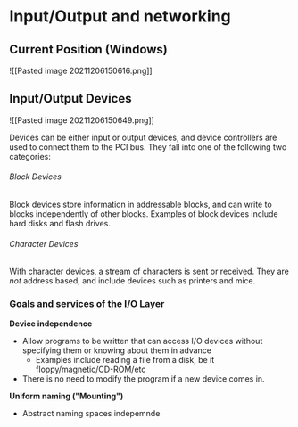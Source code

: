 # Input/Output and networking

## Current Position (Windows)

![[Pasted image 20211206150616.png]]

## Input/Output Devices

![[Pasted image 20211206150649.png]]

Devices can be either input or output devices, and device controllers are used to connect them to the PCI bus. They fall into one of the following two categories:

###### Block Devices

Block devices store information in addressable blocks, and can write to blocks independently of other blocks. Examples of block devices include hard disks and flash drives.

###### Character Devices

With character devices, a stream of characters is sent or received. They are *not* address based, and include devices such as printers and mice.

### Goals and services of the I/O Layer

**Device independence**
- Allow programs to be written that can access I/O devices without specifying them or knowing about them in advance
	- Examples include reading a file from a disk, be it floppy/magnetic/CD-ROM/etc
- There is no need to modify the program if a new device comes in.

**Uniform naming ("Mounting")**
- Abstract naming spaces indepemnde